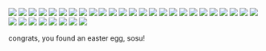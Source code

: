 ![](https://cdn.discordapp.com/attachments/703719829374238840/1117157599947804763/EbvycJxXQAIXtjU.png)
![](https://cdn.discordapp.com/attachments/904479308742008863/1157411911609106442/faputa_made_in_abyss_drawn_by_27_tsuna__6381a808da5b2ab2868247c1bf688ec5.jpg?ex=65188357&is=651731d7&hm=bac6301d6ae91020c93362fe454110c0a7cc1837083ff7c2600ffedd433f18bb&)
![](https://cdn.discordapp.com/attachments/904479308742008863/1157411911894315018/faputa_made_in_abyss_drawn_by_meemo__a078410594bc1386320f8fa513b02cbd.jpg?ex=65188357&is=651731d7&hm=6fd2c40362b74bbd45b0b2fd0ca485283c18ebbf62a6cac05d17aa0773cc5476&)
![](https://cdn.discordapp.com/attachments/904479308742008863/1157411912175321149/2Vl5SYndnAhGhQxacwAKZ9FXObBH33EYjZRTwlcrnrTYowhmASORT8LeLqplSV5lvc6jlfz53zs4_trQQSFkDEUn.png?ex=65188357&is=651731d7&hm=87e0dc43a33d78079e7b5f84eb2a1cd21f023114eb05975ecd7dc83f3636b039&)
![](https://cdn.discordapp.com/attachments/904479308742008863/1157411912498299021/97352245_p0_master1200.jpg?ex=65188357&is=651731d7&hm=251647b03e24d1b3b4c662fe693deceefd18300172fb0f9f98516022308be909&)
![](https://cdn.discordapp.com/attachments/904479308742008863/1157411912959668236/99351691_p0_master1200.jpg?ex=65188357&is=651731d7&hm=4bde6901195d7f11c17ff3bdf9d244e5174e7c553a6d7ba17e66166c1ad5b5e3&)
![](https://cdn.discordapp.com/attachments/904479308742008863/1157411913311977552/99729312_p0_master1200.jpg?ex=65188357&is=651731d7&hm=8da06cdb426b0b5e5bd7fae83fd66c0685e59e20e808485b4e8312fae0fcf228&)
![](https://cdn.discordapp.com/attachments/904479308742008863/1157411913618178070/101357352_p0_master1200.jpg?ex=65188357&is=651731d7&hm=a40cd55b4c06809aab9f3c15f7c5cb7cd82d7471fd797abd43327b73acaac6c8&)
![](https://cdn.discordapp.com/attachments/904479308742008863/1157411913974689902/101462189_p0_master1200.jpg?ex=65188357&is=651731d7&hm=89515be99602b48f408cdcd87276aded1a4372a4e38939fc6d724b199e6229b3&)
![](https://cdn.discordapp.com/attachments/904479308742008863/1157411914322804776/101989525_p0_master1200.jpg?ex=65188358&is=651731d8&hm=6e3eab0ed5e93ab6ef1b3b2548a194b622d4e1386d7ee11511f436b8d9fd18f9&)
![](https://cdn.discordapp.com/attachments/904479308742008863/1157412075472158821/101989525_p5_master1200.jpg?ex=6518837e&is=651731fe&hm=0b6e7d91e7af048e1b3ab360f201da81b6465af45d58bfb6ab7063ced1645a5f&)
![](https://cdn.discordapp.com/attachments/904479308742008863/1157412075723821147/102367138_p0_master1200.jpg?ex=6518837e&is=651731fe&hm=5118825923232e250d54c1bbd87d4dbc2893bca24fce19990a683a65da1a5305&)
![](https://cdn.discordapp.com/attachments/904479308742008863/1157412076076146798/102838314_p0_master1200.jpg?ex=6518837e&is=651731fe&hm=2d569a146b2efbd6c814cde3d1be0f44ae359deae91a4838167dc8938142572e&)
![](https://cdn.discordapp.com/attachments/904479308742008863/1157412076407488612/104511747_p0_master1200.jpg?ex=6518837e&is=651731fe&hm=f111a7de38aeaff9b16de2bf528c75c32f96d0b40ef826eb5193d023798cb6fc&)
![](https://cdn.discordapp.com/attachments/904479308742008863/1157412076722065428/104671672_p0_master1200.jpg?ex=6518837e&is=651731fe&hm=5ede3407235a504d261ae69a99e656022ead3dfd34999f8ba77f7941d8cf0ee9&)
![](https://cdn.discordapp.com/attachments/904479308742008863/1157412077032448130/106095183_p0_master1200.jpg?ex=6518837e&is=651731fe&hm=c21479a46630801e52c7d7caa5d2480ffd7e92e332c88ab772a1ce25829f8ce1&)
![](https://cdn.discordapp.com/attachments/904479308742008863/1157412077384765471/1500945639376.png?ex=6518837e&is=651731fe&hm=6b8df20a0a68c8b2be81096261d26f739d3a667dfcae373966909494a991ed0c&)
![](https://cdn.discordapp.com/attachments/904479308742008863/1157412077816782890/ezgif-2-aeab089bb3.png?ex=6518837f&is=651731ff&hm=54d317680d8648ddc8369bf6e3b3934125b969e99468b3df24e57fa5dbaeed27&)
![](https://cdn.discordapp.com/attachments/904479308742008863/1157412078164901898/faputa_with_a_fat_blunt.png?ex=6518837f&is=651731ff&hm=ce30e95e0208bc852ff318665bcedaaa30bb1cc65177c49e9d86600e1d8aa4dd&)
![](https://cdn.discordapp.com/attachments/904479308742008863/1157412177964179486/faputa-jumping.gif?ex=65188396&is=65173216&hm=4b64acfed4bd4660add989bdf7c8f7d951b85061cbc4023c06d4dc6275ffba6e&)
![](https://cdn.discordapp.com/attachments/904479308742008863/1157412178337480785/Fj3eDmUUcAAh3Zm.jpg?ex=65188396&is=65173216&hm=de601433ad88d656fa032c41c4d368f910bfb156663a4e16b9278664176f086a&)
![](https://cdn.discordapp.com/attachments/904479308742008863/1157412178568151133/FpOa6s4XEAIx_hS.jpg?ex=65188397&is=65173217&hm=721fc9b3f8b4428d80dcd5e359eadd142d559e78f1c607d8b600e05acf54d6f0&)
![](https://cdn.discordapp.com/attachments/904479308742008863/1157412178807234560/FqC6heLaAAIb0Ne.jpg?ex=65188397&is=65173217&hm=fca20dbf056444f7bd9db685b9df4c508079b20201224f85f2212e6528f9089c&)
![](https://cdn.discordapp.com/attachments/904479308742008863/1157412179050512404/FqH7CS0aQAECjIL.jpg?ex=65188397&is=65173217&hm=7fee69239922500f760db296606579f9a2563482a0bbdd68f39c867b1e934a9a&)
![](https://cdn.discordapp.com/attachments/904479308742008863/1157412179281182800/FREZr8vaUAAlNhK.jpg?ex=65188397&is=65173217&hm=a18f1f1ad5a5cf606fa13a1c3ae888e7b832767542f0999df29d13aa7f756a37&)
![](https://cdn.discordapp.com/attachments/904479308742008863/1157412179570597988/Fr-L-VkaMAIfdI9.jpg?ex=65188397&is=65173217&hm=f345388945c5f5d3874360f4a561818d9c8ce41018f721352d4a5d47ed87738b&)
![](https://cdn.discordapp.com/attachments/904479308742008863/1157412179843236020/FsOMbpKaMAA35hM.jpg?ex=65188397&is=65173217&hm=9c35274b59267ae387555be3d4f1b0b8279af11ad2d6ab37182801da3b1e4902&)
![](https://cdn.discordapp.com/attachments/904479308742008863/1157412180069711923/FtG0KrEagAEid1A.jpg?ex=65188397&is=65173217&hm=c0112be67c5d2174ed61758ee81734c8137ead506bdefcced20682f1d0fbe447&)
![](https://cdn.discordapp.com/attachments/904479308742008863/1157412180317184020/Ftb-ySwaEAArzBa.jpg?ex=65188397&is=65173217&hm=e3a455af9a51bb556b409e927113e12622166887a9fa443f19943531eacd2720&)
![](https://cdn.discordapp.com/attachments/904479308742008863/1157412216329482320/nnnnnnnn.png?ex=651883a0&is=65173220&hm=8b9f501f0bf1f7cc6410dc1144ccb9ce1f2b597736915b7099067a324a9bbb29&)
![](https://cdn.discordapp.com/attachments/904479308742008863/1157412216623091794/so0r6g521lu71.png?ex=651883a0&is=65173220&hm=784192eed0a9fcd0818a4719b36bdb9fbc5eab66a21333bd7d3c040a65195353&)
![](https://cdn.discordapp.com/attachments/904479308742008863/1157412216958623875/tumblr_91841eddb60f42bf6e4e55d718b63fac_7af1b965_1280.png?ex=651883a0&is=65173220&hm=d3322552cab50698dbae23c1404895c11be1368c26a47f5d3b3aba2bd7531cb9&)
![](https://cdn.discordapp.com/attachments/904479308742008863/1157412217193508944/tumblr_d4d7bdf06a2159e916daeec2aaad2120_541b0b38_540.png?ex=651883a0&is=65173220&hm=1bdcbe539105f4b63261c664f29e5fc247d57ce8208bcee9180824ba3f2de4c7&)

congrats, you found an easter egg, sosu!

